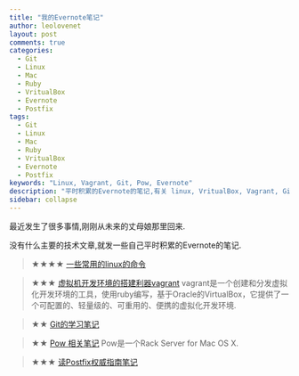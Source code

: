 ```yaml
---
title: "我的Evernote笔记"
author: leolovenet
layout: post
comments: true
categories:
  - Git
  - Linux
  - Mac
  - Ruby
  - VritualBox
  - Evernote
  - Postfix
tags:
  - Git
  - Linux
  - Mac
  - Ruby
  - VritualBox
  - Evernote
  - Postfix
keywords: "Linux, Vagrant, Git, Pow, Evernote"  
description: "平时积累的Evernote的笔记,有关 linux, VritualBox, Vagrant, Git, Pow"
sidebar: collapse
---
```

最近发生了很多事情,刚刚从未来的丈母娘那里回来.

没有什么主要的技术文章,就发一些自己平时积累的Evernote的笔记.

>★★★★ [一些常用的linux的命令](https://www.evernote.com/shard/s170/sh/901e7847-78f3-4560-ae64-72825f8f5c45/b43546d281d47bbbdc745184e83f1fad)

>★★★ [虚拟机开发环境的搭建利器vagrant](https://www.evernote.com/shard/s170/sh/d59d27d3-2341-4982-a78f-fe3d61b2d081/628d18b1f6c66b14a33cb89dc39266b2)
vagrant是一个创建和分发虚拟化开发环境的工具，使用ruby编写，基于Oracle的VirtualBox，它提供了一个可配置的、轻量级的、可重用的、便携的虚拟化开发环境.

>★★ [Git的学习笔记](https://www.evernote.com/shard/s170/sh/5ee87faa-0c73-46a6-9cd1-7117ee8971ea/4bbf353bae719e4ef65e2b57530732a1)

>★★ [Pow 相关笔记](https://www.evernote.com/shard/s170/sh/c6fa9447-727c-474a-b75d-4492b5764f08/cd5ee8ca706b35bbc969e5205964bbd3) 
Pow是一个Rack Server for Mac OS X.

>★★★ [读Postfix权威指南笔记](https://www.evernote.com/shard/s170/sh/d408e6c7-c997-4fc1-b4ae-97f20445e491/424b9f322830d7debaeb976ed870ff7d)

